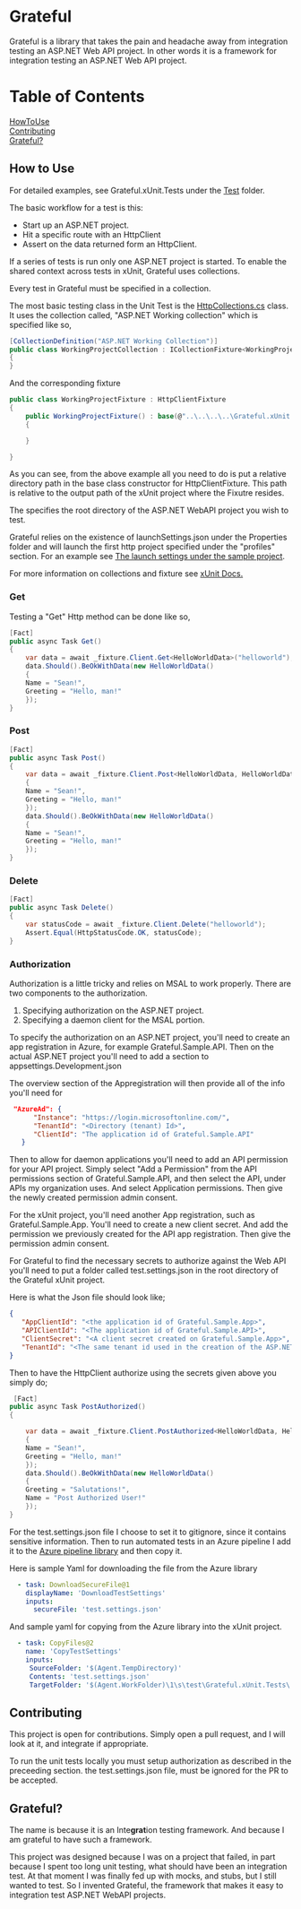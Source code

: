 # Grateful
Grateful is a library that takes the pain and headache away from integration testing an ASP.NET Web API project. In other words it is a framework for integration testing an ASP.NET Web API project.

# Table of Contents
[HowToUse](#howto)<br />
[Contributing](#contributing)<br />
[Grateful?](#grateful?)<br />

## How to Use

For detailed examples, see Grateful.xUnit.Tests under the <a href="https://github.com/seadavis/Grateful.xUnit/tree/main/test">Test</a> folder. 

The basic workflow for a test is this:
- Start up an ASP.NET project.
- Hit a specific route with an HttpClient
- Assert on the data returned form an HttpClient.

If a series of tests is run only one ASP.NET project is started.
To enable the shared context across tests in xUnit, Grateful uses collections.

Every test in Grateful must be specified in a collection.

The most basic testing class in the Unit Test is the <a href="https://github.com/seadavis/Grateful.xUnit/blob/main/test/Grateful.xUnit.Tests/HttpCollections.cs">HttpCollections.cs</a> class. It uses the collection called, "ASP.NET Working collection" which is specified like so,

```csharp
[CollectionDefinition("ASP.NET Working Collection")]
public class WorkingProjectCollection : ICollectionFixture<WorkingProjectFixture>
{
}
```

And the corresponding fixture

```csharp
public class WorkingProjectFixture : HttpClientFixture
{
    public WorkingProjectFixture() : base(@"..\..\..\..\Grateful.xUnit.Test.SampleProject")
    {

    }

}
```

As you can see, from the above example all you need to do is put a relative directory path in the base class constructor for HttpClientFixture. This path is relative to the output path of the xUnit project where the Fixutre resides.

The specifies the root directory of the ASP.NET WebAPI project you wish to test.

Grateful relies on the existence of launchSettings.json under the Properties folder and will launch the first http project specified under the "profiles" section. For an example see <a href="https://github.com/seadavis/Grateful.xUnit/blob/main/test/Grateful.xUnit.Test.SampleProject/Properties/launchSettings.json">The launch settings under the sample project</a>.

For more information on collections and fixture see <a href="https://xunit.net/docs/shared-context">xUnit Docs.</a>

### Get

Testing a "Get" Http method can be done like so,
```csharp
[Fact]
public async Task Get()
{
    var data = await _fixture.Client.Get<HelloWorldData>("helloworld");
    data.Should().BeOkWithData(new HelloWorldData()
    {
    Name = "Sean!",
    Greeting = "Hello, man!"
    });
}
```

### Post

```csharp
[Fact]
public async Task Post()
{
    var data = await _fixture.Client.Post<HelloWorldData, HelloWorldData>("helloworld", new HelloWorldData()
    {
    Name = "Sean!",
    Greeting = "Hello, man!"
    });
    data.Should().BeOkWithData(new HelloWorldData()
    {
    Name = "Sean!",
    Greeting = "Hello, man!"
    });
}
```

### Delete

```csharp
[Fact]
public async Task Delete()
{
    var statusCode = await _fixture.Client.Delete("helloworld");
    Assert.Equal(HttpStatusCode.OK, statusCode);
}
```

### Authorization

Authorization is a little tricky and relies on MSAL to work properly. There are two components to the authorization. 

1) Specifying authorization on the ASP.NET project.
2) Specifying a daemon client for the MSAL portion.

To specify the authorization on an ASP.NET project, you'll need to create an app registration in Azure, for example Grateful.Sample.API. Then on the actual ASP.NET project you'll need to add a section to appsettings.Development.json

The overview section of the Appregistration will then provide all of the info you'll need for 

```json
 "AzureAd": {
      "Instance": "https://login.microsoftonline.com/",
      "TenantId": "<Directory (tenant) Id>",
      "ClientId": "The application id of Grateful.Sample.API"
   }
```

Then to allow for daemon applications you'll need to add an API permission for your API project. Simply select "Add a Permission" from the API permissions section of Grateful.Sample.API, and then select the API, under APIs my organization uses. And select Application permissions. Then give the newly created permission admin consent.

For the xUnit project, you'll need another App registration, such as Grateful.Sample.App. You'll need to create a new client secret. And add the permission we previously created for the API app registration. Then give the permission admin consent.

For Grateful to find the necessary secrets to authorize against the Web API you'll need to put a folder called test.settings.json in the root directory of the Grateful xUnit project.

Here is what the Json file should look like;

```json
{
   "AppClientId": "<the application id of Grateful.Sample.App>",
   "APIClientId": "<The application id of Grateful.Sample.API>",
   "ClientSecret": "<A client secret created on Grateful.Sample.App>",
   "TenantId": "<The same tenant id used in the creation of the ASP.NET application>"
}
```

Then to have the HttpClient authorize using the secrets given above you simply do;

```csharp
 [Fact]
public async Task PostAuthorized()
{

    var data = await _fixture.Client.PostAuthorized<HelloWorldData, HelloWorldData>("helloworld/api/auth", new HelloWorldData()
    {
    Name = "Sean!",
    Greeting = "Hello, man!"
    });
    data.Should().BeOkWithData(new HelloWorldData()
    {
    Greeting = "Salutations!",
    Name = "Post Authorized User!"
    });
}
```

For the test.settings.json file I choose to set it to gitignore, since it contains sensitive information. Then to run automated tests in an Azure pipeline I add it to the <a href="https://docs.microsoft.com/en-us/azure/devops/pipelines/library/?view=azure-devops">Azure pipeline library</a> and then copy it.

Here is sample Yaml for downloading the file from the Azure library

```yaml
  - task: DownloadSecureFile@1
    displayName: 'DownloadTestSettings'
    inputs:
      secureFile: 'test.settings.json'
```

And sample yaml for copying from the Azure library into the xUnit project.

```yaml
  - task: CopyFiles@2
    name: 'CopyTestSettings'
    inputs:
     SourceFolder: '$(Agent.TempDirectory)'
     Contents: 'test.settings.json'
     TargetFolder: '$(Agent.WorkFolder)\1\s\test\Grateful.xUnit.Tests\'
```

## Contributing

This project is open for contributions. Simply open a pull request, and I will look at it, and integrate if appropriate.

To run the unit tests locally you must setup authorization as described in the preceeding section. the test.settings.json file, must be ignored for the PR to be accepted.

## Grateful?
The name is because it is an Inte<b>grat</b>ion testing framework. And because I am grateful to have such a framework.

This project was designed because I was on a project that failed, in part because I spent too long unit testing, what should have been an integration test. At that moment I was finally fed up with mocks, and stubs, but I still wanted to test. So I invented Grateful, the framework that makes it easy to integration test ASP.NET WebAPI projects.